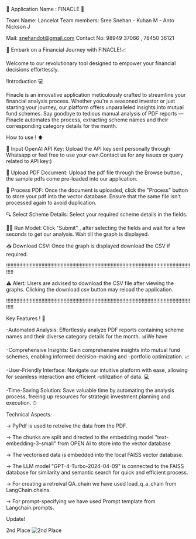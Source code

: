 🌟 Application Name : FINACLE 🌟 

Team Name: Lancelot Team members: Sree Snehan - Kuhan M - Anto Nickson J

Mail: snehandot@gmail.com   Contact No: 98949 37066 , 78450 36121

🚀 Embark on a Financial Journey with FINACLE!📈

Welcome to our revolutionary tool designed to empower your financial decisions effortlessly.

!Introduction 💻

Finacle is an innovative application meticulously crafted to streamline your financial analysis process. Whether you're a seasoned investor or just starting your journey, our platform offers unparalleled insights into mutual fund schemes. Say goodbye to tedious manual analysis of PDF reports — Finacle automates the process, extracting scheme names and their corresponding category details for the month.

How to use ! ⬆

🔑 Input OpenAI API Key: Upload the API key sent personally through Whatsapp or feel free to use your own.Contact us for any issues or query related to API key:)

📄 Upload PDF Document: Upload the pdf file through the Browse button , the sample pdfs come pre-loaded into our application.

🔄 Process PDF: Once the document is uploaded, click the "Process" button to store your pdf into the vector database. Ensure that the same file isn't processed again to avoid duplication.

🔍 Select Scheme Details: Select your required scheme details in the fields.

🏃‍♂ Run Model: Click "Submit" , after selecting the fields and wait for a few seconds to get our analysis. Wait till the graph is displayed.

📥 Download CSV: Once the graph is displayed download the CSV if required.

!!!!!!!!!!!!!!!!!!!!!!!!!!!!!!!!!!!!!!!!!!!!!!!!!!!!!!!!!!!!!!!!!!!!!!!!!!!!!!!!!!!!!!!!!!!!!!!!!!!!!!!!!!!!!!!!!!!!!!!!!!!!!!!!!!

⚠ Alert: Users are advised to download the CSV file after viewing the graphs. Clicking the download csv button may reload the application.

!!!!!!!!!!!!!!!!!!!!!!!!!!!!!!!!!!!!!!!!!!!!!!!!!!!!!!!!!!!!!!!!!!!!!!!!!!!!!!!!!!!!!!!!!!!!!!!!!!!!!!!!!!!!!!!!!!!!!!!!!!!!!!!!!!

Key Features ! 🚀

-Automated Analysis: Effortlessly analyze PDF reports containing scheme names and their diverse category details for the month. 📊We have

-Comprehensive Insights: Gain comprehensive insights into mutual fund schemes, enabling informed decision-making and -portfolio optimization. 📈

-User-Friendly Interface: Navigate our intuitive platform with ease, allowing for seamless interaction and efficient -utilization of data. 💻

-Time-Saving Solution: Save valuable time by automating the analysis process, freeing up resources for strategic investment planning and execution. ⏱

Technical Aspects:

-> PyPdf is used to retreive the data from the PDF.

-> The chunks are split and directed to the embedding model "text-embedding-3-small" from OPEN AI to store into the vector database

-> The vectorised data is embedded into the local FAISS vector database.

-> The LLM model "GPT-4-Turbo-2024-04-09" is connected to the FAISS database for similarity and semantic search for quick and efficient process.

-> For creating a retreival QA_chain we have used load_q_a_chain from LangChain.chains.

-> For prompt-specifying we have used Prompt template from Langchain.prompts.

Update!

2nd Place
![2nd Place](https://github.com/user-attachments/assets/b03f4fa8-d408-46d4-82fc-20e7a4386e6a)
